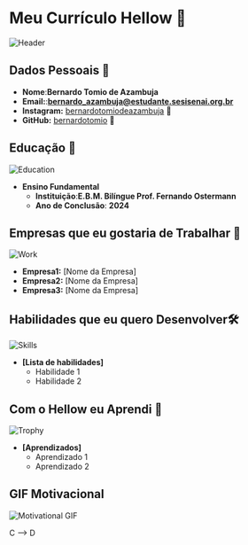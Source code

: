 
# Meu Currículo Hellow 🌟

![Header](https://img.odcdn.com.br/wp-content/uploads/2023/04/codigo-programacao-Ali-Shah-Lakhani-Unsplash.jpg)

## Dados Pessoais 📄
- **Nome**:**Bernardo Tomio de Azambuja**
- **Email:**:**bernardo_azambuja@estudante.sesisenai.org.br**
- **Instagram:** [bernardotomiodeazambuja](https://www.instagram.com/bernardotomiodeazambuja/) 🔗
- **GitHub:** [bernardotomio](https://github.com/bernardotomio) 🔗

## Educação 🏫
![Education](https://images.unsplash.com/photo-1503676260728-1c00da094a0b?ixlib=rb-1.2.1&auto=format&fit=crop&w=50&q=80)
- **Ensino Fundamental**  
  - **Instituição**:**E.B.M. Bilíngue Prof. Fernando Ostermann**
  - **Ano de Conclusão**: **2024**

## Empresas que eu gostaria de Trabalhar 💼
![Work](https://images.unsplash.com/photo-1522071820081-009f0129c71c?ixlib=rb-1.2.1&auto=format&fit=crop&w=50&q=80)
  - **Empresa1:** [Nome da Empresa]
  - **Empresa2:** [Nome da Empresa]
  - **Empresa3:** [Nome da Empresa]

## Habilidades que eu quero Desenvolver🛠️
![Skills](https://images.unsplash.com/photo-1486312338219-ce68d2c6f44d?ixlib=rb-1.2.1&auto=format&fit=crop&w=50&q=80)
- **[Lista de habilidades]**
  - Habilidade 1
  - Habilidade 2

## Com o Hellow eu Aprendi 🎉
![Trophy](https://images.unsplash.com/photo-1579586331215-3f8e6c0a5f86?ixlib=rb-1.2.1&auto=format&fit=crop&w=50&q=80)
- **[Aprendizados]**
  - Aprendizado 1
  - Aprendizado 2

## GIF Motivacional 
![Motivational GIF](https://media.giphy.com/media/l3q2K5jinAlChoCLS/giphy.gif)

C --> D
```